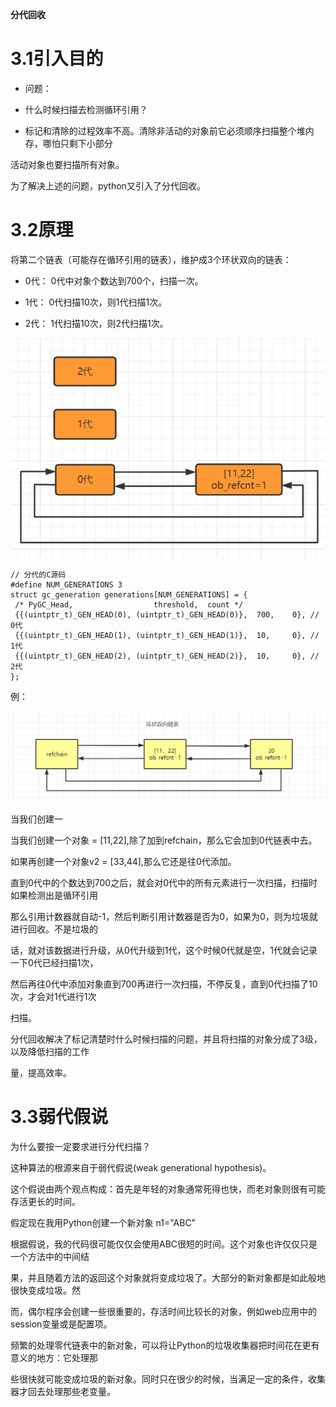 **分代回收**

# 3.1引入目的

- 问题：

- 什么时候扫描去检测循环引用？

- 标记和清除的过程效率不高。清除非活动的对象前它必须顺序扫描整个堆内存，哪怕只剩下小部分

活动对象也要扫描所有对象。

为了解决上述的问题，python又引入了分代回收。

# 3.2原理

将第二个链表（可能存在循环引用的链表），维护成3个环状双向的链表：

- 0代： 0代中对象个数达到700个，扫描一次。

- 1代： 0代扫描10次，则1代扫描1次。

- 2代： 1代扫描10次，则2代扫描1次。

![](images/WEBRESOURCEdfd2f1a72ecd31e8ba4b218bf382f980截图.png)

```
// 分代的C源码
#define NUM_GENERATIONS 3
struct gc_generation generations[NUM_GENERATIONS] = {
 /* PyGC_Head,                  threshold,  count */
 {{(uintptr_t)_GEN_HEAD(0), (uintptr_t)_GEN_HEAD(0)},  700,    0}, //
0代
 {{(uintptr_t)_GEN_HEAD(1), (uintptr_t)_GEN_HEAD(1)},  10,     0}, //
1代
 {{(uintptr_t)_GEN_HEAD(2), (uintptr_t)_GEN_HEAD(2)},  10,     0}, //
2代
};
```

例：

![](images/WEBRESOURCE628c4934f0151b3025acecfa1273ec2d截图.png)

当我们创建一

当我们创建一个对象 = [11,22],除了加到refchain，那么它会加到0代链表中去。

如果再创建一个对象v2 = [33,44],那么它还是往0代添加。

直到0代中的个数达到700之后，就会对0代中的所有元素进行一次扫描，扫描时如果检测出是循环引用

那么引用计数器就自动-1，然后判断引用计数器是否为0，如果为0，则为垃圾就进行回收。不是垃圾的

话，就对该数据进行升级，从0代升级到1代，这个时候0代就是空，1代就会记录一下0代已经扫描1次，

然后再往0代中添加对象直到700再进行一次扫描，不停反复，直到0代扫描了10次，才会对1代进行1次

扫描。

分代回收解决了标记清楚时什么时候扫描的问题，并且将扫描的对象分成了3级，以及降低扫描的工作

量，提高效率。

# 3.3弱代假说

为什么要按一定要求进行分代扫描？

这种算法的根源来自于弱代假说(weak generational hypothesis)。

这个假说由两个观点构成：首先是年轻的对象通常死得也快，而老对象则很有可能存活更长的时间。

假定现在我用Python创建一个新对象 n1="ABC"

根据假说，我的代码很可能仅仅会使用ABC很短的时间。这个对象也许仅仅只是一个方法中的中间结

果，并且随着方法的返回这个对象就将变成垃圾了。大部分的新对象都是如此般地很快变成垃圾。然

而，偶尔程序会创建一些很重要的，存活时间比较长的对象，例如web应用中的session变量或是配置项。

频繁的处理零代链表中的新对象，可以将让Python的垃圾收集器把时间花在更有意义的地方：它处理那

些很快就可能变成垃圾的新对象。同时只在很少的时候，当满足一定的条件，收集器才回去处理那些老变量。